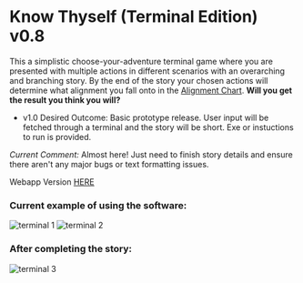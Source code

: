 # Know Thyself (Terminal Edition) v0.8

This a simplistic choose-your-adventure terminal game where you are presented with multiple actions in different scenarios with an overarching and branching story. 
By the end of the story your chosen actions will determine what alignment you fall onto in the [Alignment Chart](https://en.wikipedia.org/wiki/Alignment_(Dungeons_%26_Dragons)).
**Will you get the result you think you will?**

- v1.0 Desired Outcome:
Basic prototype release. User input will be fetched through a terminal and the story will be short. Exe or instuctions to run is provided.

_Current Comment:_
Almost here! Just need to finish story details and ensure there aren't any major bugs or text formatting issues.

Webapp Version [HERE](https://github.com/sharktrexer/Know_Thyself)

### Current example of using the software:

![terminal 1](https://github.com/user-attachments/assets/e16caf2b-c6b7-4ea1-8e65-46649d4f7068)
![terminal 2](https://github.com/user-attachments/assets/4ae42631-749f-4d42-8555-dbc1ee33d170)
### After completing the story:
![terminal 3](https://github.com/user-attachments/assets/f1db5472-4729-4df9-9e61-301890bf8d57)
